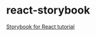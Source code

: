 # react-storybook

[Storybook for React tutorial](https://www.learnstorybook.com/intro-to-storybook/react/en/get-started/)